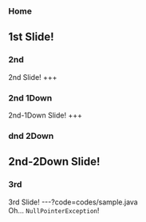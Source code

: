 ### Home
1st Slide!
---
### 2nd
2nd Slide!
+++
### 2nd 1Down
2nd-1Down Slide!
+++
### dnd 2Down
2nd-2Down Slide!
---
### 3rd
3rd Slide!
---?code=codes/sample.java  
Oh... `NullPointerException`!
